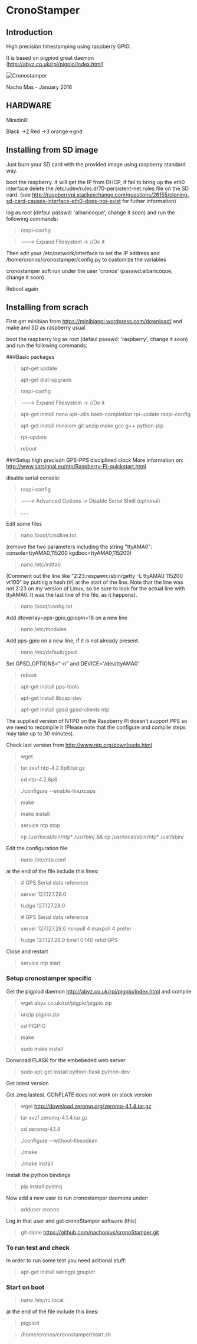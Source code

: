 __CronoStamper__
========

Introduction
------------

High precisión timestamping using raspberry GPIO.

It is based on pigpiod great daemon (http://abyz.co.uk/rpi/pigpio/index.html)

![Cronostamper](master/cronostamper.jpg?raw=true "")

Nacho Mas - January 2016


__HARDWARE__
----------

Minidin8:

Black ->2
Red ->3
orange->gnd


__Installing from SD image__
----------

Just burn your SD card with the provided image using raspberry standard way.

boot the raspberry. It will get the IP from DHCP, if fail to bring up the eth0 interface delete the 
/etc/udev/rules.d/70-persistent-net.rules file on the SD card. (see http://raspberrypi.stackexchange.com/questions/26155/cloning-sd-card-causes-interface-eth0-does-not-exist for futher information)

log as root (defaul passwd: 'albaricoque', change it soon) and run the following commands:

>raspi-config

> ---> Expand Filesystem  -> //Do it


Then edit your /etc/network/interface to set the IP address and /home/cronos/cronostamper/config.py to customize the variables

cronostamper soft run under the user 'cronos' (passwd:albaricoque, change it soon)

Reboot again

__Installing from scrach__
----------

First get minibian from https://minibianpi.wordpress.com/download/
and make and SD as raspberry usual

boot the raspberry log as root (defaul passwd: 'raspberry', change it soon) and run the following commands:

###Basic packages
>apt-get update

>apt-get dist-upgrade

>raspi-config

> ---> Expand Filesystem  -> //Do it

>apt-get install nano apt-utils bash-completion rpi-update raspi-config 

>apt-get install minicom git unzip make gcc g++ python-pip

>rpi-update 

>reboot

###Setup high precisón GPS-PPS disciplined clock
More information on: http://www.satsignal.eu/ntp/Raspberry-Pi-quickstart.html

disable serial console:
>raspi-config

>---> Advanced Options -> Disable Serial Shell (optional) 

>.....

Edit some files

>nano /boot/cmdline.txt

(remove the two parameters including the string "ttyAMA0": console=ttyAMA0,115200 kgdboc=ttyAMA0,115200)

>nano /etc/inittab

(Comment out the line like "2:23:respawn:/sbin/getty -L ttyAMA0 115200 vt100"  by putting a hash (#) at the start of the line.  Note that the line was not  2:23 on my version of Linux, so be sure to look for the actual line with ttyAMA0.  It was the last line of the file, as it happens).

>nano /boot/config.txt 

Add dtoverlay=pps-gpio,gpiopin=18 on a new line

>nano /etc/modules 

Add pps-gpio on a new line, if it is not already present.

>nano /etc/default/gpsd

Set GPSD_OPTIONS="-n" and DEVICE='/dev/ttyAMA0'

>reboot

>apt-get install pps-tools

>apt-get install libcap-dev

>apt-get install gpsd gpsd-clients ntp

The supplied version of NTPD on the Raspberry Pi doesn’t support PPS so we need to recompile it (Please note that the configure and compile steps may take up to 30 minutes). 

Check last version from http://www.ntp.org/downloads.html

>wget 

>tar zxvf ntp-4.2.8p6.tar.gz 

>cd ntp-4.2.8p6

>./configure --enable-linuxcaps

>make

>make install

>service ntp stop

>cp /usr/local/bin/ntp* /usr/bin/ && cp /usr/local/sbin/ntp* /usr/sbin/

Edit the configuration file:

>nano /etc/ntp.conf 

at the end of the file include this lines:

>\# GPS Serial data reference

>server 127.127.28.0

>fudge 127.127.28.0 

>\# GPS Serial data reference

>server 127.127.28.0 minpoll 4 maxpoll 4 prefer

>fudge 127.127.28.0 time1 0.140 refid GPS


Close and restart

>service ntp start

### Setup cronostamper specific

Get the pigpiod daemon http://abyz.co.uk/rpi/pigpio/index.html and compile

>wget abyz.co.uk/rpi/pigpio/pigpio.zip

>unzip pigpio.zip

>cd PIGPIO

>make

>sudo make install



Donwload FLASK for the embebeded web server

>sudo apt-get install python-flask python-dev

Get latest version

Get zmq lastest. CONFLATE does not work on stock version

>wget http://download.zeromq.org/zeromq-4.1.4.tar.gz

>tar xvzf zeromq-4.1.4.tar.gz

>cd zeromq-4.1.4

>./configure --without-libsodium

>./make

>./make install

Install the python bindings

>pip install pyzmq



Now add a new user to run cronostamper daemons under:

>adduser cronos

Log in that user and get cronoStamper software (this)

>git clone https://github.com/nachoplus/cronoStamper.git

### To run test and check
In order to run some test you need aditional stuff:

>apt-get install wiringpi gnuplot


### Start on boot

>nano /etc/rc.local 

at the end of the file include this lines:

>pigpiod

>/home/cronos/cronostamper/start.sh


